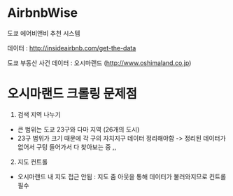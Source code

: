# AirbnbWise

도쿄 에어비앤비 추천 시스템 

데이터 : http://insideairbnb.com/get-the-data

도쿄 부동산 사건 데이터 : 오시마랜드 (http://www.oshimaland.co.jp)


# 오시마랜드 크롤링 문제점 
1. 검색 지역 나누기 
- 큰 범위는 도쿄 23구와 다마 지역 (26개의 도시)
- 23구 범위가 크기 때문에 각 구의 자치지구 데이터 정리해야함 -> 정리된 데이터가 없어서 구텅 들어가서 다 찾아보는 중 ,,
2. 지도 컨트롤 
- 오시마랜드 내 지도 접근 안됨 : 지도 줌 아웃을 통해 데이터가 불러와지므로 컨트롤 필수 
